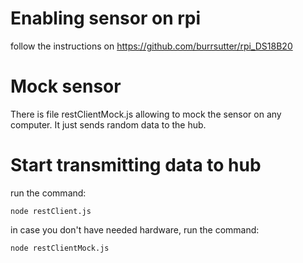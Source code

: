 
# Enabling sensor on rpi
follow the instructions on https://github.com/burrsutter/rpi_DS18B20

# Mock sensor
There is file restClientMock.js allowing to mock the sensor on any computer. It just sends random data to the hub.

# Start transmitting data to hub
run the command:

	node restClient.js

in case you don't have needed hardware, run the command:

	node restClientMock.js
